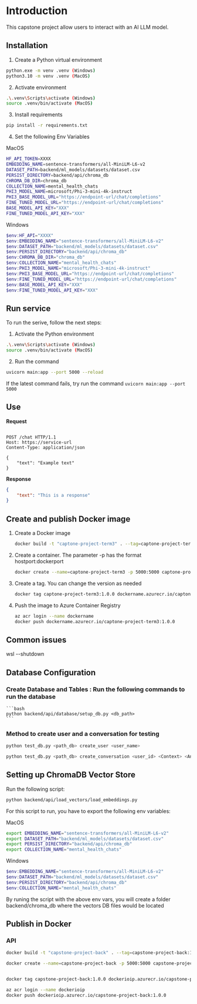 # Introduction

This capstone project allow users to interact with an AI LLM model.

## Installation

1. Create a Python virtual environment
```bash
python.exe -m venv .venv (Windows)
python3.10 -m venv .venv (MacOS)
```

2. Activate environment
```bash
.\.venv\Scripts\activate (Windows)
source .venv/bin/activate (MacOS)
```

3. Install requirements
```bash
pip install -r requirements.txt
```

4. Set the following Env Variables

MacOS

```bash
HF_API_TOKEN=XXXX
EMBEDDING_NAME=sentence-transformers/all-MiniLM-L6-v2
DATASET_PATH=backend/ml_models/datasets/dataset.csv
PERSIST_DIRECTORY=backend/api/chroma_db
CHROMA_DB_DIR=chroma_db
COLLECTION_NAME=mental_health_chats
PHI3_MODEL_NAME=microsoft/Phi-3-mini-4k-instruct
PHI3_BASE_MODEL_URL="https://endpoint-url/chat/completions"
FINE_TUNED_MODEL_URL="https://endpoint-url/chat/completions"
BASE_MODEL_API_KEY="XXX"
FINE_TUNED_MODEL_API_KEY="XXX"
```

Windows

```powershell
$env:HF_API="XXXX"
$env:EMBEDDING_NAME="sentence-transformers/all-MiniLM-L6-v2"
$env:DATASET_PATH="backend/ml_models/datasets/dataset.csv"
$env:PERSIST_DIRECTORY="backend/api/chroma_db"
$env:CHROMA_DB_DIR="chroma_db"
$env:COLLECTION_NAME="mental_health_chats"
$env:PHI3_MODEL_NAME="microsoft/Phi-3-mini-4k-instruct"
$env:PHI3_BASE_MODEL_URL="https://endpoint-url/chat/completions"
$env:FINE_TUNED_MODEL_URL="https://endpoint-url/chat/completions"
$env:BASE_MODEL_API_KEY="XXX"
$env:FINE_TUNED_MODEL_API_KEY="XXX"
```

## Run service

To run the serive, follow the next steps:

1. Activate the Python environment
```bash
.\.venv\Scripts\activate (Windows)
source .venv/bin/activate (MacOS)
```

2. Run the command
```bash
uvicorn main:app --port 5000 --reload
```

If the latest command fails, try run the command `uvicorn main:app --port 5000`

## Use

**Request**

```http

POST /chat HTTP/1.1
Host: https://service-url
Content-Type: application/json

{
    "text": "Example text"
}

```

**Response**

```json
{
    "text": "This is a response"
}
```

## Create and publish Docker image

1. Create a Docker image
    ```bash
    docker build -t "captone-project-term3" . --tag=captone-project-term3:1.0.0
    ```

2. Create a container. The parameter -p has the format hostport:dockerport
    ```bash
    docker create --name=captone-project-term3 -p 5000:5000 captone-project-term3:1.0.0
    ```

3. Create a tag. You can change the version as needed
    ```bash
    docker tag captone-project-term3:1.0.0 dockername.azurecr.io/captone-project-term3:1.0.0
    ```
4. Push the image to Azure Container Registry
    ```bash
    az acr login --name dockername
    docker push dockername.azurecr.io/captone-project-term3:1.0.0
    ```


## Common issues

wsl --shutdown


## Database Configuration

### Create Database and Tables : Run the following commands to run the database

    ```bash
    python backend/api/database/setup_db.py <db_path>
    ```

### Method to create user and a conversation for testing

```bash
python test_db.py <path_db> create_user <user_name>
```

```bash
python test_db.py <path_db> create_conversation <user_id> <Context> <Answer>
```

## Setting up ChromaDB Vector Store

Run the following script:

```bash
python backend/api/load_vectors/load_embeddings.py
```

For this script to run, you have to export the following env variables:

MacOS

```bash
export EMBEDDING_NAME="sentence-transformers/all-MiniLM-L6-v2"
export DATASET_PATH="backend/ml_models/datasets/dataset.csv"
export PERSIST_DIRECTORY="backend/api/chroma_db"
export COLLECTION_NAME="mental_health_chats"
```

Windows
```powershell
$env:EMBEDDING_NAME="sentence-transformers/all-MiniLM-L6-v2"
$env:DATASET_PATH="backend/ml_models/datasets/dataset.csv"
$env:PERSIST_DIRECTORY="backend/api/chroma_db"
$env:COLLECTION_NAME="mental_health_chats"
```


By runing the script with the above env vars, you will create a folder backend/chroma_db where the vectors DB files would be located

## Publish in Docker

### API

``` bash
docker build -t "capstone-project-back" . --tag=capstone-project-back:1.0.0
```

``` bash
docker create --name=capstone-project-back -p 5000:5000 capstone-project-back:1.0.0
```

``` bash

docker tag capstone-project-back:1.0.0 dockerioip.azurecr.io/capstone-project-back:1.0.0
```

``` bash
az acr login --name dockerioip
docker push dockerioip.azurecr.io/capstone-project-back:1.0.0
